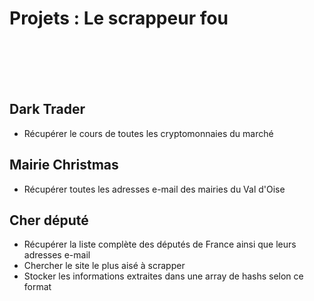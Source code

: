 <h1>Projets : Le scrappeur fou</h1>

</br></br></br></br>

<h2>Dark Trader</h2>
<ul>
    <li>Récupérer le cours de toutes les cryptomonnaies du marché</li>
</ul>

<h2>Mairie Christmas</h2>
<ul>
    <li>Récupérer toutes les adresses e-mail des mairies du Val d'Oise</li>
</ul>

<h2>Cher député</h2>

<ul>
    <li> Récupérer la liste complète des députés de France ainsi que leurs adresses e-mail </li>
    <li> Chercher le site le plus aisé à scrapper </li>
    <li> Stocker les informations extraites dans une array de hashs selon ce format </li> 
</ul>
